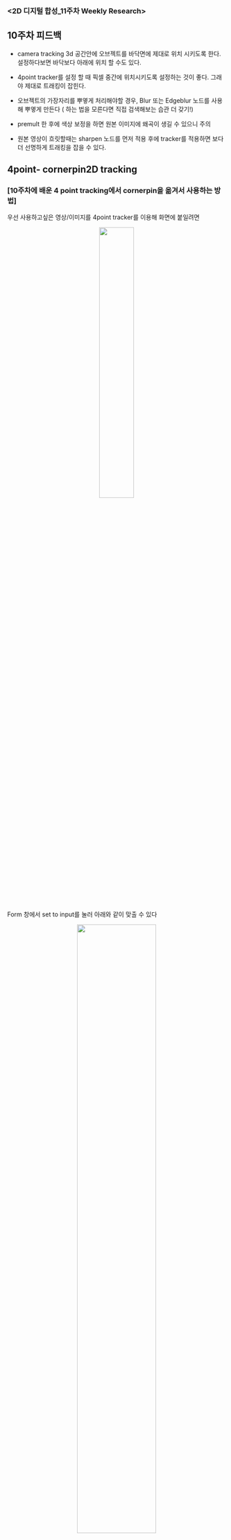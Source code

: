 ### <2D 디지털 합성_11주차 Weekly Research>

## 10주차 피드백 

- camera tracking 3d 공간안에 오브젝트를 바닥면에 제대로 위치 시키도록 한다. 설정하다보면 바닥보다 아래에 위치 할 수도 있다.  

- 4point tracker를 설정 할 때 픽셀 중간에 위치시키도록 설정하는 것이 좋다. 그래야 제대로 트래킹이 잡힌다.  

- 오브젝트의 가장자리를 뿌옇게 처리해야할 경우, Blur 또는 Edgeblur 노드를 사용해 뿌옇게 만든다 ( 하는 법을 모른다면 직접 검색해보는 습관 더 갖기!)   

- premult 한 후에 색상 보정을 하면 원본 이미지에 왜곡이 생길 수 있으니 주의  

- 원본 영상이 흐릿할때는 sharpen 노드를 먼저 적용 후에 tracker를 적용하면 보다 더 선명하게 트래킹을 잡을 수 있다.   



## 4point- cornerpin2D tracking 

### [10주차에 배운 4 point tracking에서 cornerpin을 옮겨서 사용하는 방법]

우선 사용하고싶은 영상/이미지를 4point tracker를 이용해 화면에 붙일려면 
<p align="center"><img src="https://user-images.githubusercontent.com/112764860/208282194-576760ed-8b43-4c01-8a99-058ed1d5a669.png" width="40%" height="40%"/></p>

Form 창에서 set to input를 눌러 아래와 같이 맞출 수 있다 

<p align="center"><img src="https://user-images.githubusercontent.com/112764860/208282084-c14bf560-373c-4216-b0bc-3a2aa953f312.png" width="60%" height="60%"/></p>

- 그러나 카메라 트래킹 마커가 표시된 화면을 사용하다보면 합성을 하고싶은 가장자리까지 합성이 되지 않는 경우가 생긴다   

<p align="center"><img src="https://user-images.githubusercontent.com/112764860/208282384-f611875f-862b-4462-a333-1d1ad1637f6b.png" width="70%" height="70%"/></p>

- cornpin2d 노드를 하나 더 생성 한 뒤 연결, form 창에서 ' set to input ' 클릭 후 cornerpin 창에서 Copy form 클릭  
 
<p align="center"><img src="https://user-images.githubusercontent.com/112764860/208282436-e3918d9a-ef48-4f03-aaef-c3d724eb949b.png" width="60%" height="60%"/></p>

- 영상/이미지 가장자리에 꼭짓점이 생기면서 이동 시킬 수 있게 된다. 화면에 맞춰 가장자리를 맞춰주면 된다.

- 손가락만 딴 roto를 merge로 합성 or 합성하는 이미지에 손가락 이동에 따라  
  roto 따기로  원본 영상과 합성하는 이미지를 겹치게 합성할 수 있다. 

## 2.5D 합성 
- 2D 이미지가 3D화가 되어서 공간감이 나도록 만드는 합성 

- 좋아하는 2.5D 합성 찾아보기 


### [ 매트 페인팅을 이용한 2.5D 합성 ]

- photoshop에서 매트 페인팅한 psd 파일을 누크로 불러오면 레이어별로 불러올 수 있다.  
  'breakout layers'로 psd파일 순서 그대로 불러오기가 가능

- 레이어가 분리된 파일을 누크로 가져온다면 레이어 간 각각의 색보정이 손쉽게 가능하다. 

  레이어 사이에 날아다니는 물체를 넣을 수 있다.  

#### [ 포토샵과 누크의 차이점] 

- 포토샵은 알파를 투명으로 보고 누크는 채널의 데이터로 본다.  


.
#### [card 생성]

- 레이어 사이로 카메라가 들어갈 수 있도록 card라는 plane object를 만들어 레이어간 간격을 만들어 준다.   


- shuffle 노드 : 기본으로 rbga로 되어 있는 레이어이미지를 shuffle기능을 사용하여
premult를 해주면 알파가 투명화된 card 파일로 만들어진다 

- 레이어 별로 shuffle로 카드 오브젝트로 변환시켜 배치한다.
<p align="center"><img src="https://user-images.githubusercontent.com/112764860/208284984-30ff6faf-3ddb-415a-88b8-a7975b024b32.png" width="60%" height="60%"/></p>


#### [누크에서 자주사용하는 log expression]
- 노드 별 라벨이 일일히 이름을 입력하기 귀찮을 때, label 칸에 {value int} 를 입력 
  -> 그러면 psd파일에 들어있는 레이어 이름으로 자동 라벨링이 된다. 

#### [카메라 구성] 
- 멀리 보내는 레이어 들은 크기들을 조절해 배치한다 
- 카메라에 키프레임을 줘서 화면안으로 공간을 들어가도록 한다. 화면 안으로 들어갈 수록 깊이감이 잘 느껴지게 된다 

### [ZDefocus]
- ZDefocus 노드는 point를 이용해 깊이감을 낸 화면에 포커스블러를 자동으로 생성시켜준다 점에 멀어질수록 블러처리가 된다. 
- 카메라로 직접 많이 찍어보면서 포커스의 감을 익히는 것이 좋다.
<p align="center"><img src="https://user-images.githubusercontent.com/112764860/208285474-61905785-c732-4340-ab81-45d8bc41a330.png" width="60%" height="60%"/></p>

***
### [ 평면 이미지 하나를 이용한 2.5D 합성 ]
2.5D 카메라 트래킹



